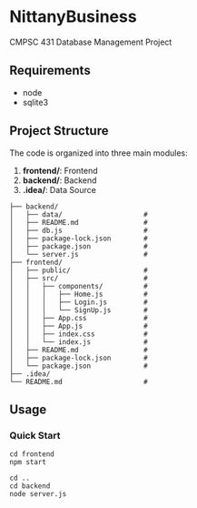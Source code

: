 # NittanyBusiness
CMPSC 431 Database Management Project

## Requirements

* node
* sqlite3


## Project Structure
The code is organized into three main modules:

1. **frontend/**: Frontend
2. **backend/**: Backend
3. **.idea/**: Data Source

~~~
├── backend/
│   ├── data/                    #
│   ├── README.md                # 
│   ├── db.js                    # 
│   ├── package-lock.json        # 
│   ├── package.json             # 
│   └── server.js                # 
├── frontend/
│   ├── public/                  #
│   ├── src/                     #
│   │   ├── components/          #
│   │   │   ├── Home.js          #
│   │   │   ├── Login.js         #
│   │   │   └── SignUp.js        #
│   │   ├── App.css              #
│   │   ├── App.js               #
│   │   ├── index.css            #
│   │   └── index.js             #
│   ├── README.md                # 
│   ├── package-lock.json        # 
│   └── package.json             # 
├── .idea/
└── README.md                    # 
~~~



## Usage

### Quick Start
```
cd frontend
npm start

cd ..
cd backend
node server.js

```
